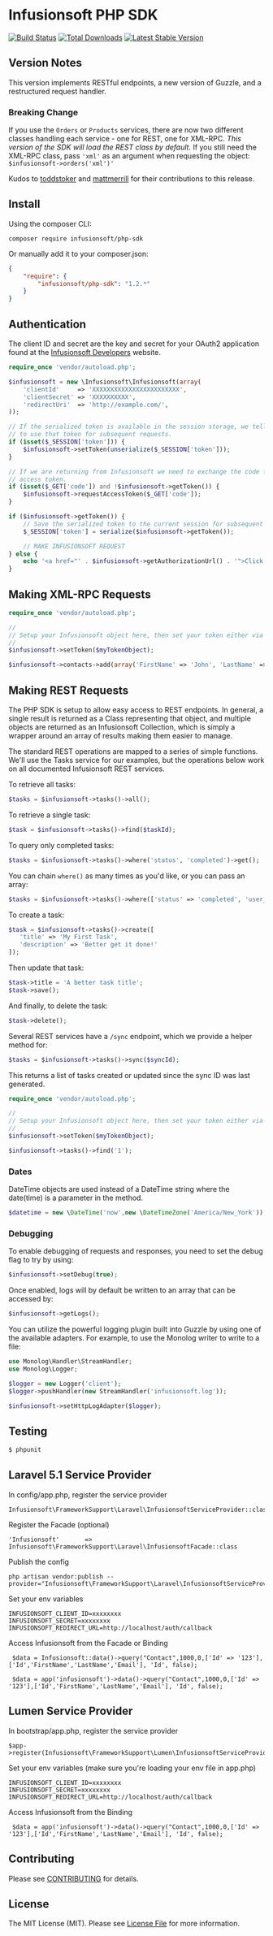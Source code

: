 # Infusionsoft PHP SDK

[![Build Status](https://travis-ci.org/infusionsoft/infusionsoft-php.png?branch=master)](https://travis-ci.org/infusionsoft/infusionsoft-php)
[![Total Downloads](https://poser.pugx.org/infusionsoft/php-sdk/downloads.png)](https://packagist.org/packages/infusionsoft/php-sdk)
[![Latest Stable Version](https://poser.pugx.org/infusionsoft/php-sdk/v/stable.png)](https://packagist.org/packages/infusionsoft/php-sdk)


## Version Notes

This version implements RESTful endpoints, a new version of Guzzle, and a restructured request handler.

### Breaking Change

If you use the `Orders` or `Products` services, there are now two different classes handling each service - one for REST, one for XML-RPC. *This version of the SDK will load the REST class by default.* If you still need the XML-RPC class, pass `'xml'` as an argument when requesting the object: `$infusionsoft->orders('xml')'`

Kudos to [toddstoker](https://github.com/toddstoker) and [mattmerrill](https://github.com/mattmerrill) for their contributions to this release.

## Install

Using the composer CLI:

```
composer require infusionsoft/php-sdk
```

Or manually add it to your composer.json:

``` json
{
    "require": {
        "infusionsoft/php-sdk": "1.2.*"
    }
}
```

## Authentication

The client ID and secret are the key and secret for your OAuth2 application found at the [Infusionsoft Developers](https://keys.developer.infusionsoft.com/apps/mykeys) website.

```php
require_once 'vendor/autoload.php';

$infusionsoft = new \Infusionsoft\Infusionsoft(array(
	'clientId'     => 'XXXXXXXXXXXXXXXXXXXXXXXX',
	'clientSecret' => 'XXXXXXXXXX',
	'redirectUri'  => 'http://example.com/',
));

// If the serialized token is available in the session storage, we tell the SDK
// to use that token for subsequent requests.
if (isset($_SESSION['token'])) {
	$infusionsoft->setToken(unserialize($_SESSION['token']));
}

// If we are returning from Infusionsoft we need to exchange the code for an
// access token.
if (isset($_GET['code']) and !$infusionsoft->getToken()) {
	$infusionsoft->requestAccessToken($_GET['code']);
}

if ($infusionsoft->getToken()) {
	// Save the serialized token to the current session for subsequent requests
	$_SESSION['token'] = serialize($infusionsoft->getToken());

	// MAKE INFUSIONSOFT REQUEST
} else {
	echo '<a href="' . $infusionsoft->getAuthorizationUrl() . '">Click here to authorize</a>';
}
```

## Making XML-RPC Requests

```php
require_once 'vendor/autoload.php';

//
// Setup your Infusionsoft object here, then set your token either via the request or from storage
//
$infusionsoft->setToken($myTokenObject);

$infusionsoft->contacts->add(array('FirstName' => 'John', 'LastName' => 'Doe'));

```

## Making REST Requests

The PHP SDK is setup to allow easy access to REST endpoints. In general, a single result is returned as a Class representing
 that object, and multiple objects are returned as an Infusionsoft Collection, which is simply a wrapper around an array
 of results making them easier to manage.

 The standard REST operations are mapped to a series of simple functions. We'll use the Tasks service for our examples,
 but the operations below work on all documented Infusionsoft REST services.

 To retrieve all tasks:

 ```php
 $tasks = $infusionsoft->tasks()->all();
 ```

 To retrieve a single task:

 ```php
 $task = $infusionsoft->tasks()->find($taskId);
 ```

 To query only completed tasks:

 ```php
 $tasks = $infusionsoft->tasks()->where('status', 'completed')->get();
 ```

 You can chain `where()` as many times as you'd like, or you can pass an array:

 ```php
 $tasks = $infusionsoft->tasks()->where(['status' => 'completed', 'user_id' => '45'])->get();
 ```

 To create a task:
 ```php
 $task = $infusionsoft->tasks()->create([
    'title' => 'My First Task',
    'description' => 'Better get it done!'
 ]);
 ```

 Then update that task:
 ```php
 $task->title = 'A better task title';
 $task->save();
 ```

 And finally, to delete the task:
 ```php
 $task->delete();
 ```

 Several REST services have a `/sync` endpoint, which we provide a helper method for:
 ```php
 $tasks = $infusionsoft->tasks()->sync($syncId);
 ```

 This returns a list of tasks created or updated since the sync ID was last generated.


```php
require_once 'vendor/autoload.php';

//
// Setup your Infusionsoft object here, then set your token either via the request or from storage
//
$infusionsoft->setToken($myTokenObject);

$infusionsoft->tasks()->find('1');

```


### Dates

DateTime objects are used instead of a DateTime string where the date(time) is a parameter in the method.

```php
$datetime = new \DateTime('now',new \DateTimeZone('America/New_York'));
```

### Debugging

To enable debugging of requests and responses, you need to set the debug flag to try by using:

```php
$infusionsoft->setDebug(true);
```

Once enabled, logs will by default be written to an array that can be accessed by:

```php
$infusionsoft->getLogs();
```

You can utilize the powerful logging plugin built into Guzzle by using one of the available adapters. For example, to use the Monolog writer to write to a file:

```php
use Monolog\Handler\StreamHandler;
use Monolog\Logger;

$logger = new Logger('client');
$logger->pushHandler(new StreamHandler('infusionsoft.log'));

$infusionsoft->setHttpLogAdapter($logger);
```

## Testing

``` bash
$ phpunit
```

## Laravel 5.1 Service Provider

In config/app.php, register the service provider

```
Infusionsoft\FrameworkSupport\Laravel\InfusionsoftServiceProvider::class,
```

Register the Facade (optional)

```
'Infusionsoft'       => Infusionsoft\FrameworkSupport\Laravel\InfusionsoftFacade::class
```

Publish the config

```
php artisan vendor:publish --provider="Infusionsoft\FrameworkSupport\Laravel\InfusionsoftServiceProvider"
```

Set your env variables

```
INFUSIONSOFT_CLIENT_ID=xxxxxxxx
INFUSIONSOFT_SECRET=xxxxxxxx
INFUSIONSOFT_REDIRECT_URL=http://localhost/auth/callback
```

Access Infusionsoft from the Facade or Binding

```
 $data = Infusionsoft::data()->query("Contact",1000,0,['Id' => '123'],['Id','FirstName','LastName','Email'], 'Id', false);

 $data = app('infusionsoft')->data()->query("Contact",1000,0,['Id' => '123'],['Id','FirstName','LastName','Email'], 'Id', false);
```

## Lumen Service Provider

In bootstrap/app.php, register the service provider

```
$app->register(Infusionsoft\FrameworkSupport\Lumen\InfusionsoftServiceProvider::class);
```

Set your env variables (make sure you're loading your env file in app.php)

```
INFUSIONSOFT_CLIENT_ID=xxxxxxxx
INFUSIONSOFT_SECRET=xxxxxxxx
INFUSIONSOFT_REDIRECT_URL=http://localhost/auth/callback
```

Access Infusionsoft from the Binding

```
 $data = app('infusionsoft')->data()->query("Contact",1000,0,['Id' => '123'],['Id','FirstName','LastName','Email'], 'Id', false);
```

## Contributing

Please see [CONTRIBUTING](https://github.com/infusionsoft/infusionsoft-php/blob/master/CONTRIBUTING.md) for details.


## License

The MIT License (MIT). Please see [License File](https://github.com/infusionsoft/infusionsoft-php/blob/master/LICENSE) for more information.
